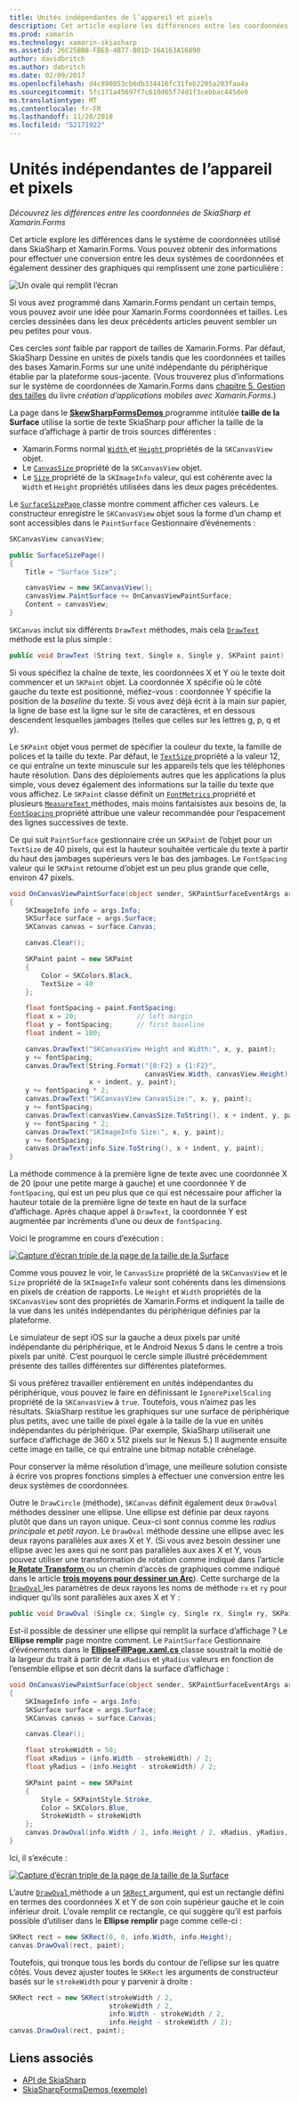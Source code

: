 ```yaml
---
title: Unités indépendantes de l’appareil et pixels
description: Cet article explore les différences entre les coordonnées de SkiaSharp et Xamarin.Forms et illustre ceci avec l’exemple de code.
ms.prod: xamarin
ms.technology: xamarin-skiasharp
ms.assetid: 26C25BB8-FBE8-4B77-B01D-16A163A16890
author: davidbritch
ms.author: dabritch
ms.date: 02/09/2017
ms.openlocfilehash: d4c890853cb6db334416fc31feb2205a203faa4a
ms.sourcegitcommit: 5fc171a45697f7c610d65f74d1f3cebbac445de6
ms.translationtype: MT
ms.contentlocale: fr-FR
ms.lasthandoff: 11/20/2018
ms.locfileid: "52171922"
---
```

# <a name="pixels-and-device-independent-units"></a>Unités indépendantes de l’appareil et pixels

_Découvrez les différences entre les coordonnées de SkiaSharp et Xamarin.Forms_

Cet article explore les différences dans le système de coordonnées utilisé dans SkiaSharp et Xamarin.Forms. Vous pouvez obtenir des informations pour effectuer une conversion entre les deux systèmes de coordonnées et également dessiner des graphiques qui remplissent une zone particulière :

![](pixels-images/screenfillexample.png "Un ovale qui remplit l’écran")

Si vous avez programmé dans Xamarin.Forms pendant un certain temps, vous pouvez avoir une idée pour Xamarin.Forms coordonnées et tailles. Les cercles dessinées dans les deux précédents articles peuvent sembler un peu petites pour vous.

Ces cercles *sont* faible par rapport de tailles de Xamarin.Forms. Par défaut, SkiaSharp Dessine en unités de pixels tandis que les coordonnées et tailles des bases Xamarin.Forms sur une unité indépendante du périphérique établie par la plateforme sous-jacente. (Vous trouverez plus d’informations sur le système de coordonnées de Xamarin.Forms dans [chapitre 5. Gestion des tailles](~/xamarin-forms/creating-mobile-apps-xamarin-forms/summaries/chapter05.md) du livre *création d’applications mobiles avec Xamarin.Forms*.)

La page dans le [ **SkewSharpFormsDemos** ](https://developer.xamarin.com/samples/xamarin-forms/SkiaSharpForms/Demos/) programme intitulée **taille de la Surface** utilise la sortie de texte SkiaSharp pour afficher la taille de la surface d’affichage à partir de trois sources différentes :

- Xamarin.Forms normal [ `Width` ](xref:Xamarin.Forms.VisualElement.Width) et [ `Height` ](xref:Xamarin.Forms.VisualElement.Height) propriétés de la `SKCanvasView` objet.
- Le [ `CanvasSize` ](xref:SkiaSharp.Views.Forms.SKCanvasView.CanvasSize) propriété de la `SKCanvasView` objet.
- Le [ `Size` ](xref:SkiaSharp.SKImageInfo.Size) propriété de la `SKImageInfo` valeur, qui est cohérente avec la `Width` et `Height` propriétés utilisées dans les deux pages précédentes.

Le [ `SurfaceSizePage` ](https://github.com/xamarin/xamarin-forms-samples/blob/master/SkiaSharpForms/Demos/Demos/SkiaSharpFormsDemos/Basics/SurfaceSizePage.cs) classe montre comment afficher ces valeurs. Le constructeur enregistre le `SKCanvasView` objet sous la forme d’un champ et sont accessibles dans le `PaintSurface` Gestionnaire d’événements :

```csharp
SKCanvasView canvasView;

public SurfaceSizePage()
{
    Title = "Surface Size";

    canvasView = new SKCanvasView();
    canvasView.PaintSurface += OnCanvasViewPaintSurface;
    Content = canvasView;
}
```

`SKCanvas` inclut six différents `DrawText` méthodes, mais cela [ `DrawText` ](xref:SkiaSharp.SKCanvas.DrawText(System.String,System.Single,System.Single,SkiaSharp.SKPaint)) méthode est la plus simple :

```csharp
public void DrawText (String text, Single x, Single y, SKPaint paint)
```

Si vous spécifiez la chaîne de texte, les coordonnées X et Y où le texte doit commencer et un `SKPaint` objet. La coordonnée X spécifie où le côté gauche du texte est positionné, méfiez-vous : coordonnée Y spécifie la position de la *baseline* du texte. Si vous avez déjà écrit à la main sur papier, la ligne de base est la ligne sur le site de caractères, et en dessous descendent lesquelles jambages (telles que celles sur les lettres g, p, q et y).

Le `SKPaint` objet vous permet de spécifier la couleur du texte, la famille de polices et la taille du texte. Par défaut, le [ `TextSize` ](xref:SkiaSharp.SKPaint.TextSize) propriété a la valeur 12, ce qui entraîne un texte minuscule sur les appareils tels que les téléphones haute résolution. Dans des déploiements autres que les applications la plus simple, vous devez également des informations sur la taille du texte que vous affichez. Le `SKPaint` classe définit un [ `FontMetrics` ](xref:SkiaSharp.SKPaint.FontMetrics) propriété et plusieurs [ `MeasureText` ](xref:SkiaSharp.SKPaint.MeasureText(System.String)) méthodes, mais moins fantaisistes aux besoins de, la [ `FontSpacing` ](xref:SkiaSharp.SKPaint.FontSpacing) propriété attribue une valeur recommandée pour l’espacement des lignes successives de texte.

Ce qui suit `PaintSurface` gestionnaire crée un `SKPaint` de l’objet pour un `TextSize` de 40 pixels, qui est la hauteur souhaitée verticale du texte à partir du haut des jambages supérieurs vers le bas des jambages. Le `FontSpacing` valeur qui le `SKPaint` retourne d’objet est un peu plus grande que celle, environ 47 pixels.

```csharp
void OnCanvasViewPaintSurface(object sender, SKPaintSurfaceEventArgs args)
{
    SKImageInfo info = args.Info;
    SKSurface surface = args.Surface;
    SKCanvas canvas = surface.Canvas;

    canvas.Clear();

    SKPaint paint = new SKPaint
    {
        Color = SKColors.Black,
        TextSize = 40
    };

    float fontSpacing = paint.FontSpacing;
    float x = 20;               // left margin
    float y = fontSpacing;      // first baseline
    float indent = 100;

    canvas.DrawText("SKCanvasView Height and Width:", x, y, paint);
    y += fontSpacing;
    canvas.DrawText(String.Format("{0:F2} x {1:F2}",
                                  canvasView.Width, canvasView.Height),
                    x + indent, y, paint);
    y += fontSpacing * 2;
    canvas.DrawText("SKCanvasView CanvasSize:", x, y, paint);
    y += fontSpacing;
    canvas.DrawText(canvasView.CanvasSize.ToString(), x + indent, y, paint);
    y += fontSpacing * 2;
    canvas.DrawText("SKImageInfo Size:", x, y, paint);
    y += fontSpacing;
    canvas.DrawText(info.Size.ToString(), x + indent, y, paint);
}
```

La méthode commence à la première ligne de texte avec une coordonnée X de 20 (pour une petite marge à gauche) et une coordonnée Y de `fontSpacing`, qui est un peu plus que ce qui est nécessaire pour afficher la hauteur totale de la première ligne de texte en haut de la surface d’affichage. Après chaque appel à `DrawText`, la coordonnée Y est augmentée par incréments d’une ou deux de `fontSpacing`.

Voici le programme en cours d’exécution :

[![](pixels-images/surfacesize-small.png "Capture d’écran triple de la page de la taille de la Surface")](pixels-images/surfacesize-large.png#lightbox "Triple capture d’écran de la page de la taille de la Surface")

Comme vous pouvez le voir, le `CanvasSize` propriété de la `SKCanvasView` et le `Size` propriété de la `SKImageInfo` valeur sont cohérents dans les dimensions en pixels de création de rapports. Le `Height` et `Width` propriétés de la `SKCanvasView` sont des propriétés de Xamarin.Forms et indiquent la taille de la vue dans les unités indépendantes du périphérique définies par la plateforme.

Le simulateur de sept iOS sur la gauche a deux pixels par unité indépendante du périphérique, et le Android Nexus 5 dans le centre a trois pixels par unité. C’est pourquoi le cercle simple illustré précédemment présente des tailles différentes sur différentes plateformes.

Si vous préférez travailler entièrement en unités indépendantes du périphérique, vous pouvez le faire en définissant le `IgnorePixelScaling` propriété de la `SKCanvasView` à `true`. Toutefois, vous n’aimez pas les résultats. SkiaSharp restitue les graphiques sur une surface de périphérique plus petits, avec une taille de pixel égale à la taille de la vue en unités indépendantes du périphérique. (Par exemple, SkiaSharp utiliserait une surface d’affichage de 360 x 512 pixels sur le Nexus 5.) Il augmente ensuite cette image en taille, ce qui entraîne une bitmap notable crénelage.

Pour conserver la même résolution d’image, une meilleure solution consiste à écrire vos propres fonctions simples à effectuer une conversion entre les deux systèmes de coordonnées.

Outre le `DrawCircle` (méthode), `SKCanvas` définit également deux `DrawOval` méthodes dessiner une ellipse. Une ellipse est définie par deux rayons plutôt que dans un rayon unique. Ceux-ci sont connus comme les *radius principale* et *petit rayon*. Le `DrawOval` méthode dessine une ellipse avec les deux rayons parallèles aux axes X et Y. (Si vous avez besoin dessiner une ellipse avec les axes qui ne sont pas parallèles aux axes X et Y, vous pouvez utiliser une transformation de rotation comme indiqué dans l’article [ **le Rotate Transform** ](../transforms/rotate.md) ou un chemin d’accès de graphiques comme indiqué dans le article [ **trois moyens pour dessiner un Arc**](../curves/arcs.md)). Cette surcharge de la [ `DrawOval` ](xref:SkiaSharp.SKCanvas.DrawOval(System.Single,System.Single,System.Single,System.Single,SkiaSharp.SKPaint)) les paramètres de deux rayons les noms de méthode `rx` et `ry` pour indiquer qu’ils sont parallèles aux axes X et Y :

```csharp
public void DrawOval (Single cx, Single cy, Single rx, Single ry, SKPaint paint)
```

Est-il possible de dessiner une ellipse qui remplit la surface d’affichage ? Le **Ellipse remplir** page montre comment. Le `PaintSurface` Gestionnaire d’événements dans le [ **EllipseFillPage.xaml.cs** ](https://github.com/xamarin/xamarin-forms-samples/blob/master/SkiaSharpForms/Demos/Demos/SkiaSharpFormsDemos/Basics/EllipseFillPage.xaml.cs) classe soustrait la moitié de la largeur du trait à partir de la `xRadius` et `yRadius` valeurs en fonction de l’ensemble ellipse et son décrit dans la surface d’affichage :

```csharp
void OnCanvasViewPaintSurface(object sender, SKPaintSurfaceEventArgs args)
{
    SKImageInfo info = args.Info;
    SKSurface surface = args.Surface;
    SKCanvas canvas = surface.Canvas;

    canvas.Clear();

    float strokeWidth = 50;
    float xRadius = (info.Width - strokeWidth) / 2;
    float yRadius = (info.Height - strokeWidth) / 2;

    SKPaint paint = new SKPaint
    {
        Style = SKPaintStyle.Stroke,
        Color = SKColors.Blue,
        StrokeWidth = strokeWidth
    };
    canvas.DrawOval(info.Width / 2, info.Height / 2, xRadius, yRadius, paint);
}
```

Ici, il s’exécute :

[![](pixels-images/ellipsefill-small.png "Capture d’écran triple de la page de la taille de la Surface")](pixels-images/ellipsefill-large.png#lightbox "Triple capture d’écran de la page de la taille de la Surface")

L’autre [ `DrawOval` ](xref:SkiaSharp.SKCanvas.DrawOval(SkiaSharp.SKRect,SkiaSharp.SKPaint)) méthode a un [ `SKRect` ](xref:SkiaSharp.SKRect) argument, qui est un rectangle défini en termes des coordonnées X et Y de son coin supérieur gauche et le coin inférieur droit. L’ovale remplit ce rectangle, ce qui suggère qu’il est parfois possible d’utiliser dans le **Ellipse remplir** page comme celle-ci :

```csharp
SKRect rect = new SKRect(0, 0, info.Width, info.Height);
canvas.DrawOval(rect, paint);
```

Toutefois, qui tronque tous les bords du contour de l’ellipse sur les quatre côtés. Vous devez ajuster toutes le `SKRect` les arguments de constructeur basés sur le `strokeWidth` pour y parvenir à droite :

```csharp
SKRect rect = new SKRect(strokeWidth / 2,
                         strokeWidth / 2,
                         info.Width - strokeWidth / 2,
                         info.Height - strokeWidth / 2);
canvas.DrawOval(rect, paint);
```


## <a name="related-links"></a>Liens associés

- [API de SkiaSharp](https://docs.microsoft.com/dotnet/api/skiasharp)
- [SkiaSharpFormsDemos (exemple)](https://developer.xamarin.com/samples/xamarin-forms/SkiaSharpForms/Demos/)
